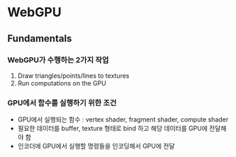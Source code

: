 # WebGPU

## Fundamentals

### WebGPU가 수행하는 2가지 작업

1. Draw triangles/points/lines to textures
2. Run computations on the GPU

### GPU에서 함수를 실행하기 위한 조건

- GPU에서 실행되는 함수 : vertex shader, fragment shader, compute shader
- 필요한 데이터를 buffer, texture 형태로 bind 하고 해당 데이터를 GPU에 전달해야 함
- 인코더에 GPU에서 실행할 명령들을 인코딩해서 GPU에 전달
